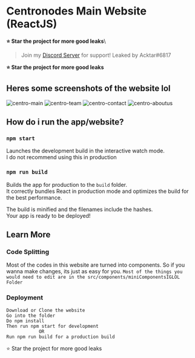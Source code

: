# Centronodes Main Website (ReactJS)

**⭐ Star the project for more good leaks**\

> Join my [Discord Server](https://discord.gg/QgkKCq7WJW) for support!
> Leaked by Acktar#6817

**⭐ Star the project for more good leaks**

## Heres some screenshots of the website lol
![centro-main](https://user-images.githubusercontent.com/103925997/207392478-dd07213b-1c41-4202-9cf2-6db1688f4225.png)
![centro-team](https://user-images.githubusercontent.com/103925997/207392539-d20f05d0-5c54-4d30-b23f-17dc7b267b83.png)
![centro-contact](https://user-images.githubusercontent.com/103925997/207392568-0c3efed3-1d5f-433d-8e20-8862f7e3894f.png)
![centro-aboutus](https://user-images.githubusercontent.com/103925997/207392613-52f569ac-f248-40cc-89f4-67f518bdf7ea.png)

## How do i run the app/website?

### `npm start`

Launches the development build in the interactive watch mode.\
I do not recommend using this in production

### `npm run build`

Builds the app for production to the `build` folder.\
It correctly bundles React in production mode and optimizes the build for the best performance.

The build is minified and the filenames include the hashes.\
Your app is ready to be deployed!

## Learn More


### Code Splitting

Most of the codes in this website are turned into components. So if you wanna make changes, its just as easy for you. ```Most of the things you would need to edit are in the src/components/miniComponentsIGLOL Folder```

### Deployment
```
Download or Clone the website
Go into the folder
Do npm install
Then run npm start for development
            OR
Run npm run build for a production build
```
⭐ Star the project for more good leaks
